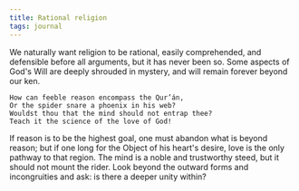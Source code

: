 ```yaml
---
title: Rational religion
tags: journal
---
```


We naturally want religion to be rational, easily comprehended, and defensible
before all arguments, but it has never been so. Some aspects of God's Will are
deeply shrouded in mystery, and will remain forever beyond our ken.

    How can feeble reason encompass the Qur’án,
    Or the spider snare a phoenix in his web?
    Wouldst thou that the mind should not entrap thee?
    Teach it the science of the love of God!

If reason is to be the highest goal, one must abandon what is beyond reason;
but if one long for the Object of his heart's desire, love is the only pathway
to that region. The mind is a noble and trustworthy steed, but it should not
mount the rider. Look beyond the outward forms and incongruities and ask: is
there a deeper unity within?

